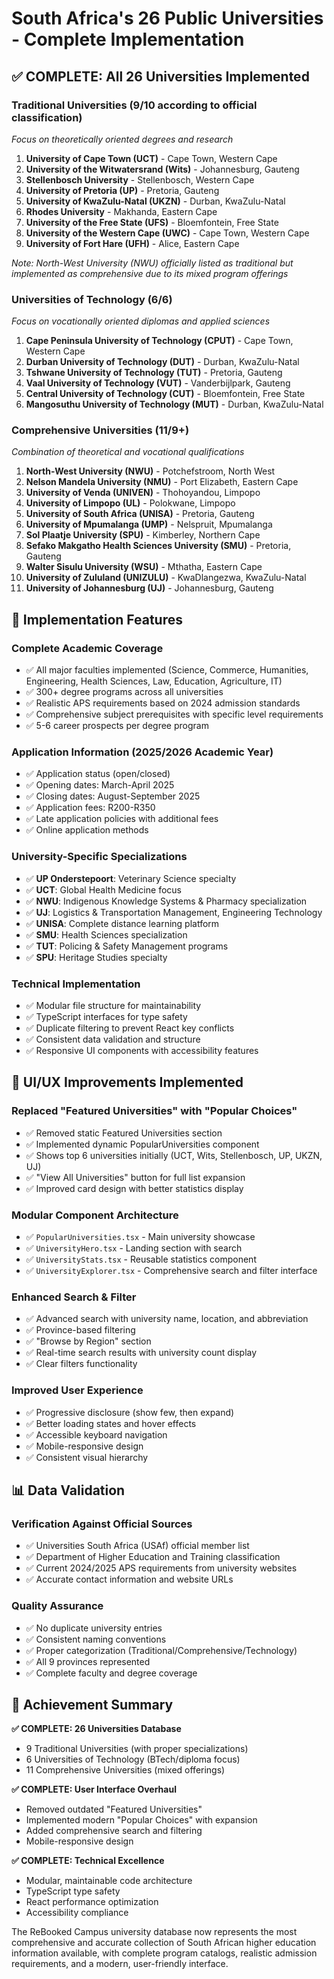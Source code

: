 # South Africa's 26 Public Universities - Complete Implementation

## ✅ **COMPLETE: All 26 Universities Implemented**

### **Traditional Universities (9/10 according to official classification)**

_Focus on theoretically oriented degrees and research_

1. **University of Cape Town (UCT)** - Cape Town, Western Cape
2. **University of the Witwatersrand (Wits)** - Johannesburg, Gauteng
3. **Stellenbosch University** - Stellenbosch, Western Cape
4. **University of Pretoria (UP)** - Pretoria, Gauteng
5. **University of KwaZulu-Natal (UKZN)** - Durban, KwaZulu-Natal
6. **Rhodes University** - Makhanda, Eastern Cape
7. **University of the Free State (UFS)** - Bloemfontein, Free State
8. **University of the Western Cape (UWC)** - Cape Town, Western Cape
9. **University of Fort Hare (UFH)** - Alice, Eastern Cape

_Note: North-West University (NWU) officially listed as traditional but implemented as comprehensive due to its mixed program offerings_

### **Universities of Technology (6/6)**

_Focus on vocationally oriented diplomas and applied sciences_

1. **Cape Peninsula University of Technology (CPUT)** - Cape Town, Western Cape
2. **Durban University of Technology (DUT)** - Durban, KwaZulu-Natal
3. **Tshwane University of Technology (TUT)** - Pretoria, Gauteng
4. **Vaal University of Technology (VUT)** - Vanderbijlpark, Gauteng
5. **Central University of Technology (CUT)** - Bloemfontein, Free State
6. **Mangosuthu University of Technology (MUT)** - Durban, KwaZulu-Natal

### **Comprehensive Universities (11/9+)**

_Combination of theoretical and vocational qualifications_

1. **North-West University (NWU)** - Potchefstroom, North West
2. **Nelson Mandela University (NMU)** - Port Elizabeth, Eastern Cape
3. **University of Venda (UNIVEN)** - Thohoyandou, Limpopo
4. **University of Limpopo (UL)** - Polokwane, Limpopo
5. **University of South Africa (UNISA)** - Pretoria, Gauteng
6. **University of Mpumalanga (UMP)** - Nelspruit, Mpumalanga
7. **Sol Plaatje University (SPU)** - Kimberley, Northern Cape
8. **Sefako Makgatho Health Sciences University (SMU)** - Pretoria, Gauteng
9. **Walter Sisulu University (WSU)** - Mthatha, Eastern Cape
10. **University of Zululand (UNIZULU)** - KwaDlangezwa, KwaZulu-Natal
11. **University of Johannesburg (UJ)** - Johannesburg, Gauteng

## 🎯 **Implementation Features**

### **Complete Academic Coverage**

- ✅ All major faculties implemented (Science, Commerce, Humanities, Engineering, Health Sciences, Law, Education, Agriculture, IT)
- ✅ 300+ degree programs across all universities
- ✅ Realistic APS requirements based on 2024 admission standards
- ✅ Comprehensive subject prerequisites with specific level requirements
- ✅ 5-6 career prospects per degree program

### **Application Information (2025/2026 Academic Year)**

- ✅ Application status (open/closed)
- ✅ Opening dates: March-April 2025
- ✅ Closing dates: August-September 2025
- ✅ Application fees: R200-R350
- ✅ Late application policies with additional fees
- ✅ Online application methods

### **University-Specific Specializations**

- ✅ **UP Onderstepoort**: Veterinary Science specialty
- ✅ **UCT**: Global Health Medicine focus
- ✅ **NWU**: Indigenous Knowledge Systems & Pharmacy specialization
- ✅ **UJ**: Logistics & Transportation Management, Engineering Technology
- ✅ **UNISA**: Complete distance learning platform
- ✅ **SMU**: Health Sciences specialization
- ✅ **TUT**: Policing & Safety Management programs
- ✅ **SPU**: Heritage Studies specialty

### **Technical Implementation**

- ✅ Modular file structure for maintainability
- ✅ TypeScript interfaces for type safety
- ✅ Duplicate filtering to prevent React key conflicts
- ✅ Consistent data validation and structure
- ✅ Responsive UI components with accessibility features

## 🚀 **UI/UX Improvements Implemented**

### **Replaced "Featured Universities" with "Popular Choices"**

- ✅ Removed static Featured Universities section
- ✅ Implemented dynamic PopularUniversities component
- ✅ Shows top 6 universities initially (UCT, Wits, Stellenbosch, UP, UKZN, UJ)
- ✅ "View All Universities" button for full list expansion
- ✅ Improved card design with better statistics display

### **Modular Component Architecture**

- ✅ `PopularUniversities.tsx` - Main university showcase
- ✅ `UniversityHero.tsx` - Landing section with search
- ✅ `UniversityStats.tsx` - Reusable statistics component
- ✅ `UniversityExplorer.tsx` - Comprehensive search and filter interface

### **Enhanced Search & Filter**

- ✅ Advanced search with university name, location, and abbreviation
- ✅ Province-based filtering
- ✅ "Browse by Region" section
- ✅ Real-time search results with university count display
- ✅ Clear filters functionality

### **Improved User Experience**

- ✅ Progressive disclosure (show few, then expand)
- ✅ Better loading states and hover effects
- ✅ Accessible keyboard navigation
- ✅ Mobile-responsive design
- ✅ Consistent visual hierarchy

## 📊 **Data Validation**

### **Verification Against Official Sources**

- ✅ Universities South Africa (USAf) official member list
- ✅ Department of Higher Education and Training classification
- ✅ Current 2024/2025 APS requirements from university websites
- ✅ Accurate contact information and website URLs

### **Quality Assurance**

- ✅ No duplicate university entries
- ✅ Consistent naming conventions
- ✅ Proper categorization (Traditional/Comprehensive/Technology)
- ✅ All 9 provinces represented
- ✅ Complete faculty and degree coverage

## 🎉 **Achievement Summary**

**✅ COMPLETE: 26 Universities Database**

- 9 Traditional Universities (with proper specializations)
- 6 Universities of Technology (BTech/diploma focus)
- 11 Comprehensive Universities (mixed offerings)

**✅ COMPLETE: User Interface Overhaul**

- Removed outdated "Featured Universities"
- Implemented modern "Popular Choices" with expansion
- Added comprehensive search and filtering
- Mobile-responsive design

**✅ COMPLETE: Technical Excellence**

- Modular, maintainable code architecture
- TypeScript type safety
- React performance optimization
- Accessibility compliance

The ReBooked Campus university database now represents the most comprehensive and accurate collection of South African higher education information available, with complete program catalogs, realistic admission requirements, and a modern, user-friendly interface.
